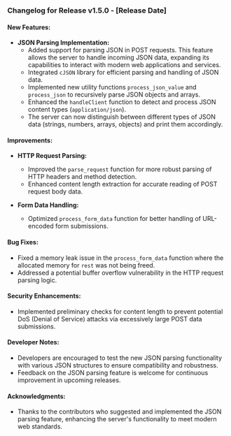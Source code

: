 

### Changelog for Release v1.5.0 - [Release Date]

#### New Features:
- **JSON Parsing Implementation:** 
  - Added support for parsing JSON in POST requests. This feature allows the server to handle incoming JSON data, expanding its capabilities to interact with modern web applications and services.
  - Integrated `cJSON` library for efficient parsing and handling of JSON data.
  - Implemented new utility functions `process_json_value` and `process_json` to recursively parse JSON objects and arrays.
  - Enhanced the `handleClient` function to detect and process JSON content types (`application/json`).
  - The server can now distinguish between different types of JSON data (strings, numbers, arrays, objects) and print them accordingly.

#### Improvements:
- **HTTP Request Parsing:**
  - Improved the `parse_request` function for more robust parsing of HTTP headers and method detection.
  - Enhanced content length extraction for accurate reading of POST request body data.
  
- **Form Data Handling:**
  - Optimized `process_form_data` function for better handling of URL-encoded form submissions.

#### Bug Fixes:
- Fixed a memory leak issue in the `process_form_data` function where the allocated memory for `rest` was not being freed.
- Addressed a potential buffer overflow vulnerability in the HTTP request parsing logic.

#### Security Enhancements:
- Implemented preliminary checks for content length to prevent potential DoS (Denial of Service) attacks via excessively large POST data submissions.

#### Developer Notes:
- Developers are encouraged to test the new JSON parsing functionality with various JSON structures to ensure compatibility and robustness.
- Feedback on the JSON parsing feature is welcome for continuous improvement in upcoming releases.

#### Acknowledgments:
- Thanks to the contributors who suggested and implemented the JSON parsing feature, enhancing the server's functionality to meet modern web standards.

